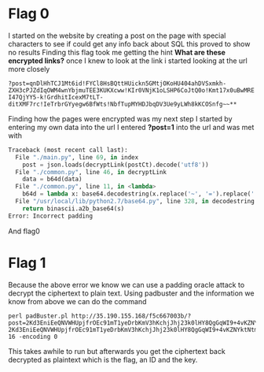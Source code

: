 # Flag 0
I started on the website by creating a post on the page with special characters to see if could get any info back about SQL this proved to show no results
Finding this flag took me getting the hint **What are these encrypted links?** once I knew to look at the link i started looking at the url more closely

```?post=qnDlHhTCJ1Mt6id!FYCl8HsBQttHUickn5GMtjOKoHU404ahDVSxmkh-ZXH3cPJZdIqOWM4wnYbjmuTEE3KUKXcww!KIr0VNjK1oLSHP6CoJtQ0o!Kmt17x0uBwMREI47QjYY5-k!GrdhitIcexM7tLT-ditXMF7rc!IeTrbrGYyegw6BfWts!NbfTupMYHDJbqDV3Ue9yLWh8kKCOSnfg~~**```

Finding how the pages were encrypted was my next step I started by entering my own data into the url
I entered **?post=1** into the url and was met with
```py
Traceback (most recent call last):
  File "./main.py", line 69, in index
    post = json.loads(decryptLink(postCt).decode('utf8'))
  File "./common.py", line 46, in decryptLink
    data = b64d(data)
  File "./common.py", line 11, in <lambda>
    b64d = lambda x: base64.decodestring(x.replace('~', '=').replace('!', '/').replace('-', '+'))
  File "/usr/local/lib/python2.7/base64.py", line 328, in decodestring
    return binascii.a2b_base64(s)
Error: Incorrect padding
``` 
And flag0 

# Flag 1

Because the above error we know we can use a padding oracle attack to decrypt the ciphertext to plain text.
Using padbuster and the information we know from above we can do the command
```
perl padBuster.pl http://35.190.155.168/f5c667003b/?post=2Kd3EniEeQNVWHUpjfrOEc91mT1yeDrbKmV3hKchjJhj23k0lHY8QgGqWI9+4vKZNYktNtm4Nc+qjXmFZ+WPOD6dATUxsd1cW7l6QdobGqW68YZpWD6RYockKjO4dTpxGTU2OPwAs1JOwPefvueHqRpFqdV68skbN0WysdEbA+Eexzy0NLPXoV1Mf/QtjruuII6QbrZJ1luEY2FWLQ8UNA== 2Kd3EniEeQNVWHUpjfrOEc91mT1yeDrbKmV3hKchjJhj23k0lHY8QgGqWI9+4vKZNYktNtm4Nc+qjXmFZ+WPOD6dATUxsd1cW7l6QdobGqW68YZpWD6RYockKjO4dTpxGTU2OPwAs1JOwPefvueHqRpFqdV68skbN0WysdEbA+Eexzy0NLPXoV1Mf/QtjruuII6QbrZJ1luEY2FWLQ8UNA== 16 -encoding 0
```
This takes awhile to run but afterwards you get the ciphertext back decrypted as plaintext which is the flag, an ID and the key.


